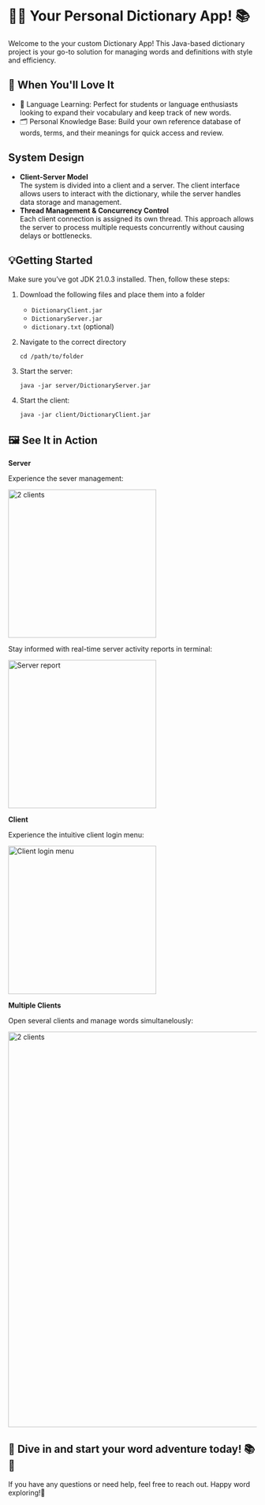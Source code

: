 # 🕵️‍♂️ Your Personal Dictionary App! 📚
Welcome to the your custom Dictionary App! This Java-based dictionary project is your go-to solution for managing words and definitions with style and efficiency.

## 🌈 When You'll Love It
- 🤯 Language Learning: Perfect for students or language enthusiasts looking to expand their vocabulary and keep track of new words.
- 🗂️ Personal Knowledge Base: Build your own reference database of words, terms, and their meanings for quick access and review.

## System Design
- **Client-Server Model** <br>
  The system is divided into a client and a server. The client interface allows users to interact with the dictionary, while the server handles data storage and management.
- **Thread Management & Concurrency Control** <br>
  Each client connection is assigned its own thread. This approach allows the server to process multiple requests concurrently without causing delays or bottlenecks.

## 💡Getting Started
Make sure you’ve got JDK 21.0.3 installed. Then, follow these steps:
1. Download the following files and place them into a folder
   - `DictionaryClient.jar`
   - `DictionaryServer.jar`
   - `dictionary.txt` (optional)
2. Navigate to the correct directory
   ```
   cd /path/to/folder
   ```
3. Start the server:
   ```
   java -jar server/DictionaryServer.jar
   ```

4. Start the client:
   ```
   java -jar client/DictionaryClient.jar
   ```

## 🖼️ See It in Action

**Server**

Experience the sever management:

<img src="https://github.com/verazi/Multithreaded-Dictionary-Server/blob/master/zreport/server.png" alt="2 clients" width="300"/>

Stay informed with real-time server activity reports in terminal:

<img src="https://github.com/verazi/Multithreaded-Dictionary-Server/blob/master/zreport/ServerReport.png" alt="Server report" width="300"/>

**Client**

Experience the intuitive client login menu:

<img src="https://github.com/verazi/Multithreaded-Dictionary-Server/blob/master/zreport/ClientLogin.png" alt="Client login menu" width="300"/>

**Multiple Clients**

Open several clients and manage words simultanelously:

<img src="https://github.com/verazi/Multithreaded-Dictionary-Server/blob/master/zreport/ServalClient.png" alt="2 clients" width="800"/>



## 🌟 Dive in and start your word adventure today! 📚🚀
If you have any questions or need help, feel free to reach out. Happy word exploring!👋
